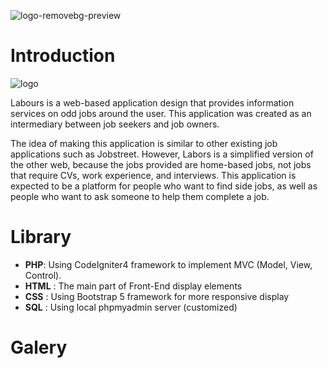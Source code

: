 ![logo-removebg-preview](https://github.com/user-attachments/assets/3156c7ea-0154-4ce1-85e4-b5f2a0fe1a28)

# Introduction

![logo](https://github.com/user-attachments/assets/7037f63e-5f93-48b4-a26c-1823d936d984)

Labours is a web-based application design that provides information services on odd jobs around the user. This application was created as an intermediary between job seekers and job owners. 

The idea of making this application is similar to other existing job applications such as Jobstreet. However, Labors is a simplified version of the other web, because the jobs provided are home-based jobs, not jobs that require CVs, work experience, and interviews. This application is expected to be a platform for people who want to find side jobs, as well as people who want to ask someone to help them complete a job. 
# Library 

- **PHP**: Using CodeIgniter4 framework to implement MVC (Model, View, Control).
- **HTML** : The main part of Front-End display elements
- **CSS** : Using Bootstrap 5 framework for more responsive display
- **SQL** : Using local phpmyadmin server (customized)


# Galery

